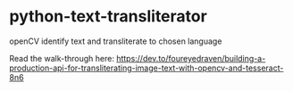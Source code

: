 # python-text-transliterator
openCV identify text and transliterate to chosen language

Read the walk-through here: https://dev.to/foureyedraven/building-a-production-api-for-transliterating-image-text-with-opencv-and-tesseract-8n6
